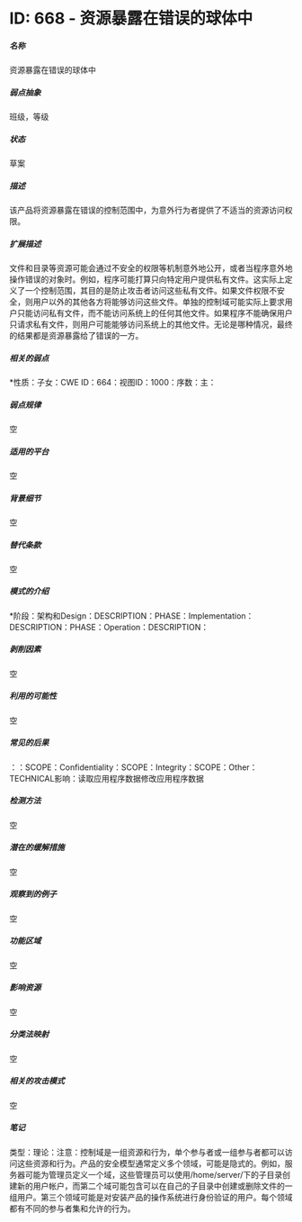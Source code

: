 # ID: 668 - 资源暴露在错误的球体中
<h5>名称</h5>资源暴露在错误的球体中
<h5>弱点抽象</h5>班级，等级
<h5>状态</h5>草案
<h5>描述</h5>该产品将资源暴露在错误的控制范围中，为意外行为者提供了不适当的资源访问权限。
<h5>扩展描述</h5>文件和目录等资源可能会通过不安全的权限等机制意外地公开，或者当程序意外地操作错误的对象时。例如，程序可能打算只向特定用户提供私有文件。这实际上定义了一个控制范围，其目的是防止攻击者访问这些私有文件。如果文件权限不安全，则用户以外的其他各方将能够访问这些文件。单独的控制域可能实际上要求用户只能访问私有文件，而不能访问系统上的任何其他文件。如果程序不能确保用户只请求私有文件，则用户可能能够访问系统上的其他文件。无论是哪种情况，最终的结果都是资源暴露给了错误的一方。
<h5>相关的弱点</h5>*性质：子女：CWE ID：664：视图ID：1000：序数：主：
<h5>弱点规律</h5>空
<h5>适用的平台</h5>空
<h5>背景细节</h5>空
<h5>替代条款</h5>空
<h5>模式的介绍</h5>*阶段：架构和Design：DESCRIPTION：PHASE：Implementation：DESCRIPTION：PHASE：Operation：DESCRIPTION：
<h5>剥削因素</h5>空
<h5>利用的可能性</h5>空
<h5>常见的后果</h5>：：SCOPE：Confidentiality：SCOPE：Integrity：SCOPE：Other：TECHNICAL影响：读取应用程序数据修改应用程序数据
<h5>检测方法</h5>空
<h5>潜在的缓解措施</h5>空
<h5>观察到的例子</h5>空
<h5>功能区域</h5>空
<h5>影响资源</h5>空
<h5>分类法映射</h5>空
<h5>相关的攻击模式</h5>空
<h5>笔记</h5>类型：理论：注意：控制域是一组资源和行为，单个参与者或一组参与者都可以访问这些资源和行为。产品的安全模型通常定义多个领域，可能是隐式的。例如，服务器可能为管理员定义一个域，这些管理员可以使用/home/server/下的子目录创建新的用户帐户，而第二个域可能包含可以在自己的子目录中创建或删除文件的一组用户。第三个领域可能是对安装产品的操作系统进行身份验证的用户。每个领域都有不同的参与者集和允许的行为。

